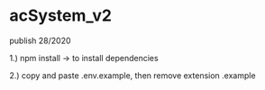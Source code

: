 # acSystem_v2
publish 28/2020

1.)
npm install
-> to install dependencies

2.) 
copy and paste .env.example, then remove extension .example
